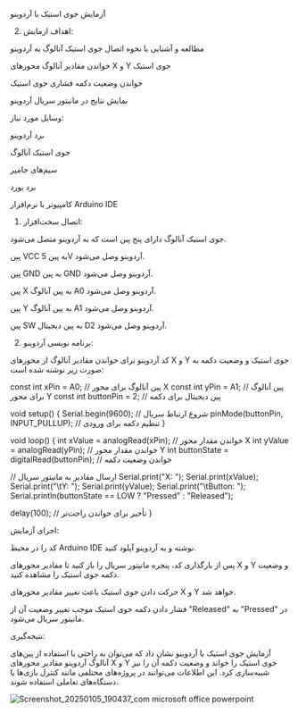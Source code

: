 
 آزمایش جوی استیک با آردوینو

2. اهداف ازمایش:

مطالعه و آشنایی با نحوه اتصال جوی استیک آنالوگ به آردوینو

خواندن مقادیر آنالوگ محورهای X و Y جوی استیک

خواندن وضعیت دکمه فشاری جوی استیک

نمایش نتایج در مانیتور سریال آردوینو

 وسایل مورد نیاز:

برد آردوینو 

جوی استیک آنالوگ 

سیم‌های جامپر

برد بورد 

کامپیوتر با نرم‌افزار Arduino IDE

1. اتصال سخت‌افزار:

جوی استیک آنالوگ دارای پنج پین است که به آردوینو متصل می‌شود.

پین VCC به پین 5V آردوینو وصل می‌شود.

پین GND به پین GND آردوینو وصل می‌شود.

پین X به پین آنالوگ A0 آردوینو وصل می‌شود.

پین Y به پین آنالوگ A1 آردوینو وصل می‌شود.

پین SW به پین دیجیتال D2 آردوینو وصل می‌شود.



2. برنامه نویسی آردوینو:

کد آردوینو برای خواندن مقادیر آنالوگ از محورهای X و Y جوی استیک و وضعیت دکمه به صورت زیر نوشته شده است:

const int xPin = A0; // پین آنالوگ برای محور X
const int yPin = A1; // پین آنالوگ برای محور Y
const int buttonPin = 2; // پین دیجیتال برای دکمه

void setup() {
  Serial.begin(9600); // شروع ارتباط سریال
  pinMode(buttonPin, INPUT_PULLUP); // تنظیم دکمه برای ورودی
}

void loop() {
  int xValue = analogRead(xPin); // خواندن مقدار محور X
  int yValue = analogRead(yPin); // خواندن مقدار محور Y
  int buttonState = digitalRead(buttonPin); // خواندن وضعیت دکمه

  // ارسال مقادیر به مانیتور سریال
  Serial.print("X: ");
  Serial.print(xValue);
  Serial.print("\tY: ");
  Serial.print(yValue);
  Serial.print("\tButton: ");
  Serial.println(buttonState == LOW ? "Pressed" : "Released");

  delay(100); // تأخیر برای خواندن راحت‌تر
}




 اجرای آزمایش:

کد را در محیط Arduino IDE نوشته و به آردوینو آپلود کنید.

پس از بارگذاری کد، پنجره مانیتور سریال را باز کنید تا مقادیر محورهای X و Y و وضعیت دکمه جوی استیک را مشاهده کنید.

حرکت دادن جوی استیک باعث تغییر مقادیر محورهای X و Y خواهد شد.

فشار دادن دکمه جوی استیک موجب تغییر وضعیت آن از "Released" به "Pressed" در مانیتور سریال می‌شود.

 نتیجه‌گیری:

آزمایش جوی استیک با آردوینو نشان داد که می‌توان به راحتی با استفاده از پین‌های آنالوگ آردوینو مقادیر محورهای X و Y جوی استیک را خواند و وضعیت دکمه آن را نیز شبیه‌سازی کرد. این اطلاعات می‌توانند در پروژه‌های مختلفی مانند کنترل بازی‌ها یا دستگاه‌های تعاملی استفاده شوند.

![Screenshot_20250105_190437_com microsoft office powerpoint](https://github.com/user-attachments/assets/e30e785d-61db-4710-8a15-91533b2913cc)

